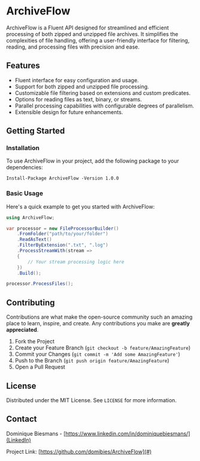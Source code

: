 # ArchiveFlow

ArchiveFlow is a Fluent API designed for streamlined and efficient processing of both zipped and unzipped file archives. It simplifies the complexities of file handling, offering a user-friendly interface for filtering, reading, and processing files with precision and ease.

## Features

- Fluent interface for easy configuration and usage.
- Support for both zipped and unzipped file processing.
- Customizable file filtering based on extensions and custom predicates.
- Options for reading files as text, binary, or streams.
- Parallel processing capabilities with configurable degrees of parallelism.
- Extensible design for future enhancements.

## Getting Started

### Installation

To use ArchiveFlow in your project, add the following package to your dependencies:

```shell
Install-Package ArchiveFlow -Version 1.0.0
```

### Basic Usage

Here's a quick example to get you started with ArchiveFlow:

```csharp
using ArchiveFlow;

var processor = new FileProcessorBuilder()
    .FromFolder("path/to/your/folder")
    .ReadAsText()
    .FilterByExtension(".txt", ".log")
    .ProcessStreamWith(stream => 
    {
        // Your stream processing logic here
    })
    .Build();

processor.ProcessFiles();
```


## Contributing

Contributions are what make the open-source community such an amazing place to learn, inspire, and create. Any contributions you make are **greatly appreciated**.

1. Fork the Project
2. Create your Feature Branch (`git checkout -b feature/AmazingFeature`)
3. Commit your Changes (`git commit -m 'Add some AmazingFeature'`)
4. Push to the Branch (`git push origin feature/AmazingFeature`)
5. Open a Pull Request

## License

Distributed under the MIT License. See `LICENSE` for more information.

## Contact

Dominique Biesmans - [https://www.linkedin.com/in/dominiquebiesmans/](LinkedIn) 

Project Link: [https://github.com/domibies/ArchiveFlow](#)

